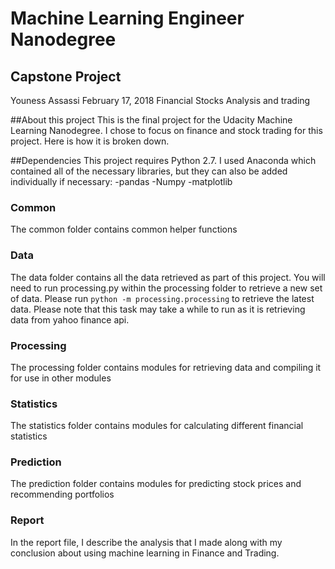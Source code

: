 # Machine Learning Engineer Nanodegree
## Capstone Project
Youness Assassi
February 17, 2018
Financial Stocks Analysis and trading

##About this project
This is the final project for the Udacity Machine Learning Nanodegree.  I chose to focus on finance and stock trading for this project.  Here is how it is broken down. 

##Dependencies
This project requires Python 2.7.  I used Anaconda which contained all of the necessary libraries, but they can also be added individually if necessary:
-pandas
-Numpy
-matplotlib

### Common
The common folder contains common helper functions

### Data 
The data folder contains all the data retrieved as part of this project.  You will need to run processing.py within the processing folder to retrieve a new set of data. Please run `python -m processing.processing` to retrieve the latest data.  Please note that this task may take a while to run as it is retrieving data from yahoo finance api. 

### Processing
The processing folder contains modules for retrieving data and compiling it for use in other modules

### Statistics
The statistics folder contains modules for calculating different financial statistics

### Prediction
The prediction folder contains modules for predicting stock prices and recommending portfolios

### Report
In the report file, I describe the analysis that I made along with my conclusion about using machine learning in Finance and Trading.

